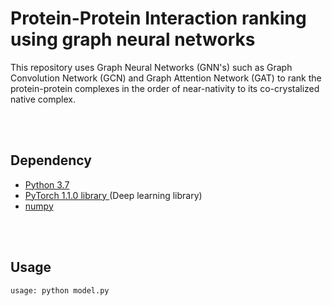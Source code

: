 # Protein-Protein Interaction ranking using graph neural networks

This repository uses Graph Neural Networks (GNN's) such as Graph Convolution Network (GCN) and Graph Attention Network (GAT) to rank the protein-protein complexes in the order of near-nativity to its co-crystalized native complex.

<br><br>
## Dependency <br>
-  <a href=https://www.python.org/downloads/source/>Python 3.7 </a> <br>
-  <a href=https://pytorch.org/>PyTorch 1.1.0 library </a> (Deep learning library) <br>
-  <a href=https://pypi.org/project/numpy/>numpy</a> <br>

<br><br>
## Usage

```bash 
usage: python model.py
```
